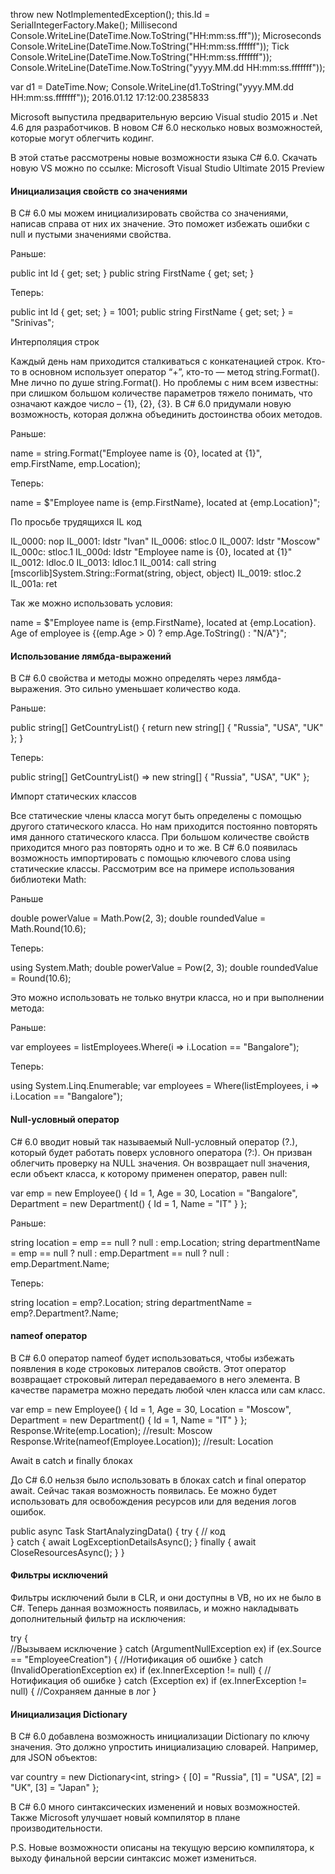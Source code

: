﻿throw new NotImplementedException();
this.Id = SerialIntegerFactory.Make();
Millisecond
Console.WriteLine(DateTime.Now.ToString("HH:mm:ss.fff"));
Microseconds
Console.WriteLine(DateTime.Now.ToString("HH:mm:ss.ffffff"));
Tick
Console.WriteLine(DateTime.Now.ToString("HH:mm:ss.fffffff"));
Console.WriteLine(DateTime.Now.ToString("yyyy.MM.dd HH:mm:ss.fffffff"));

var d1 = DateTime.Now;
Console.WriteLine(d1.ToString("yyyy.MM.dd HH:mm:ss.fffffff"));
2016.01.12 17:12:00.2385833

Microsoft выпустила предварительную версию Visual studio 2015 и .Net 4.6 для разработчиков. В новом C# 6.0 несколько новых возможностей, которые могут облегчить кодинг.

В этой статье рассмотрены новые возможности языка C# 6.0. Скачать новую VS можно по ссылке:
Microsoft Visual Studio Ultimate 2015 Preview

#### Инициализация свойств со значениями

В C# 6.0 мы можем инициализировать свойства со значениями, написав справа от них их значение. Это поможет избежать ошибки с null и пустыми значениями свойства.

Раньше:

public int Id { get; set; }
public string FirstName { get; set; }


Теперь:

public int Id { get; set; } = 1001;
public string FirstName { get; set; } = "Srinivas";


Интерполяция строк

Каждый день нам приходится сталкиваться с конкатенацией строк. Кто-то в основном использует оператор “+”, кто-то — метод string.Format(). Мне лично по душе string.Format(). Но проблемы с ним всем известны: при слишком большом количестве параметров тяжело понимать, что означают каждое число – {1}, {2}, {3}. В C# 6.0 придумали новую возможность, которая должна объединить достоинства обоих методов.

Раньше:

name = string.Format("Employee name is {0}, located at {1}", emp.FirstName, emp.Location); 


Теперь:

name = $"Employee name is {emp.FirstName}, located at {emp.Location}";



По просьбе трудящихся IL код


IL_0000: nop
IL_0001: ldstr "Ivan"
IL_0006: stloc.0
IL_0007: ldstr "Moscow"
IL_000c: stloc.1
IL_000d: ldstr "Employee name is {0}, located at {1}"
IL_0012: ldloc.0
IL_0013: ldloc.1
IL_0014: call string [mscorlib]System.String::Format(string, object, object)
IL_0019: stloc.2
IL_001a: ret


Так же можно использовать условия:

name = $"Employee name is {emp.FirstName}, located at {emp.Location}. Age of employee is 
{(emp.Age > 0) ? emp.Age.ToString() : "N/A"}"; 



#### Использование лямбда-выражений

В C# 6.0 свойства и методы можно определять через лямбда-выражения. Это сильно уменьшает количество кода.

Раньше:

public string[] GetCountryList()
{
   return new string[] { "Russia", "USA", "UK" };
} 


Теперь:

public string[] GetCountryList() => new string[] { "Russia", "USA", "UK" };  



Импорт статических классов

Все статические члены класса могут быть определены с помощью другого статического класса. Но нам приходится постоянно повторять имя данного статического класса. При большом количестве свойств приходится много раз повторять одно и то же.
В C# 6.0 появилась возможность импортировать с помощью ключевого слова using статические классы. Рассмотрим все на примере использования библиотеки Math:

Раньше

double powerValue = Math.Pow(2, 3);
double roundedValue = Math.Round(10.6);


Теперь:

using System.Math;
double powerValue = Pow(2, 3);
double roundedValue = Round(10.6);


Это можно использовать не только внутри класса, но и при выполнении метода:

Раньше:

var employees = listEmployees.Where(i => i.Location == "Bangalore"); 


Теперь:

using System.Linq.Enumerable;
var employees = Where(listEmployees, i => i.Location == "Bangalore");



#### Null-условный оператор

C# 6.0 вводит новый так называемый Null-условный оператор (?.), который будет работать поверх условного оператора (?:). Он призван облегчить проверку на NULL значения.
Он возвращает null значения, если объект класса, к которому применен оператор, равен null:

var emp = new Employee()
{
     Id = 1,
     Age = 30,
     Location = "Bangalore",
     Department = new Department()
     {
        Id = 1,
        Name = "IT"
      }
};



Раньше:

string location = emp == null ? null : emp.Location;
string departmentName = emp == null ? null : emp.Department == null ? null : emp.Department.Name;


Теперь:

string location = emp?.Location;
string departmentName = emp?.Department?.Name;



#### nameof оператор

В C# 6.0 оператор nameof будет использоваться, чтобы избежать появления в коде строковых литералов свойств. Этот оператор возвращает строковый литерал передаваемого в него элемента. В качестве параметра можно передать любой член класса или сам класс.

var emp = new Employee()
{
     Id = 1,
     Age = 30,
     Location = "Moscow",
     Department = new Department()
     {
        Id = 1,
        Name = "IT"
     }
}; 
Response.Write(emp.Location); //result: Moscow
Response.Write(nameof(Employee.Location)); //result: Location



Await в catch и finally блоках

До C# 6.0 нельзя было использовать в блоках catch и final оператор await. Сейчас такая возможность появилась. Ее можно будет использовать для освобождения ресурсов или для ведения логов ошибок.

public async Task StartAnalyzingData()
{
   try
   {
      // код               
   }
  catch
  {
     await LogExceptionDetailsAsync();
   }
  finally
  {
    await CloseResourcesAsync();
  }
}



#### Фильтры исключений

Фильтры исключений были в CLR, и они доступны в VB, но их не было в C#. Теперь данная возможность появилась, и можно накладывать дополнительный фильтр на исключения:

try
{               
   //Вызываем исключение
}
catch (ArgumentNullException ex) if (ex.Source == "EmployeeCreation")
{
   //Нотификация об ошибке
}
catch (InvalidOperationException ex) if (ex.InnerException != null)
{
   //Нотификация об ошибке
}
catch (Exception ex) if (ex.InnerException != null)
{
    //Сохраняем данные в лог
}



#### Инициализация Dictionary

В C# 6.0 добавлена возможность инициализации Dictionary по ключу значения. Это должно упростить инициализацию словарей.
Например, для JSON объектов:

var country = new Dictionary<int, string>
{
    [0] = "Russia",
    [1] = "USA",
    [2] = "UK",
    [3] = "Japan"
};


В C# 6.0 много синтаксических изменений и новых возможностей. Также Microsoft улучшает новый компилятор в плане производительности.

P.S. Новые возможности описаны на текущую версию компилятора, к выходу финальной версии синтаксис может измениться. 

